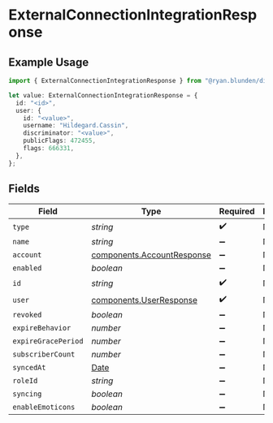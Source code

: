 # ExternalConnectionIntegrationResponse

## Example Usage

```typescript
import { ExternalConnectionIntegrationResponse } from "@ryan.blunden/discord-sdk/models/components";

let value: ExternalConnectionIntegrationResponse = {
  id: "<id>",
  user: {
    id: "<value>",
    username: "Hildegard.Cassin",
    discriminator: "<value>",
    publicFlags: 472455,
    flags: 666331,
  },
};
```

## Fields

| Field                                                                                         | Type                                                                                          | Required                                                                                      | Description                                                                                   |
| --------------------------------------------------------------------------------------------- | --------------------------------------------------------------------------------------------- | --------------------------------------------------------------------------------------------- | --------------------------------------------------------------------------------------------- |
| `type`                                                                                        | *string*                                                                                      | :heavy_check_mark:                                                                            | N/A                                                                                           |
| `name`                                                                                        | *string*                                                                                      | :heavy_minus_sign:                                                                            | N/A                                                                                           |
| `account`                                                                                     | [components.AccountResponse](../../models/components/accountresponse.md)                      | :heavy_minus_sign:                                                                            | N/A                                                                                           |
| `enabled`                                                                                     | *boolean*                                                                                     | :heavy_minus_sign:                                                                            | N/A                                                                                           |
| `id`                                                                                          | *string*                                                                                      | :heavy_check_mark:                                                                            | N/A                                                                                           |
| `user`                                                                                        | [components.UserResponse](../../models/components/userresponse.md)                            | :heavy_check_mark:                                                                            | N/A                                                                                           |
| `revoked`                                                                                     | *boolean*                                                                                     | :heavy_minus_sign:                                                                            | N/A                                                                                           |
| `expireBehavior`                                                                              | *number*                                                                                      | :heavy_minus_sign:                                                                            | N/A                                                                                           |
| `expireGracePeriod`                                                                           | *number*                                                                                      | :heavy_minus_sign:                                                                            | N/A                                                                                           |
| `subscriberCount`                                                                             | *number*                                                                                      | :heavy_minus_sign:                                                                            | N/A                                                                                           |
| `syncedAt`                                                                                    | [Date](https://developer.mozilla.org/en-US/docs/Web/JavaScript/Reference/Global_Objects/Date) | :heavy_minus_sign:                                                                            | N/A                                                                                           |
| `roleId`                                                                                      | *string*                                                                                      | :heavy_minus_sign:                                                                            | N/A                                                                                           |
| `syncing`                                                                                     | *boolean*                                                                                     | :heavy_minus_sign:                                                                            | N/A                                                                                           |
| `enableEmoticons`                                                                             | *boolean*                                                                                     | :heavy_minus_sign:                                                                            | N/A                                                                                           |